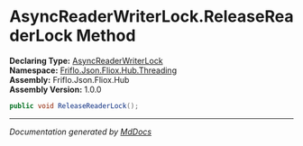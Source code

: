 ﻿<!--  
  <auto-generated>   
    The contents of this file were generated by a tool.  
    Changes to this file may be list if the file is regenerated  
  </auto-generated>   
-->

# AsyncReaderWriterLock.ReleaseReaderLock Method

**Declaring Type:** [AsyncReaderWriterLock](../index.md)  
**Namespace:** [Friflo.Json.Fliox.Hub.Threading](../../index.md)  
**Assembly:** Friflo.Json.Fliox.Hub  
**Assembly Version:** 1.0.0

```csharp
public void ReleaseReaderLock();
```
___

*Documentation generated by [MdDocs](https://github.com/ap0llo/mddocs)*

